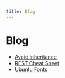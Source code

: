 ```yaml
---
title: Blog
---
```

# Blog
* [Avoid inheritance](avoid_inheritance)
* [REST Cheat Sheet](rest_cheat_sheet)
* [Ubuntu Fonts](ubuntu_fonts)
